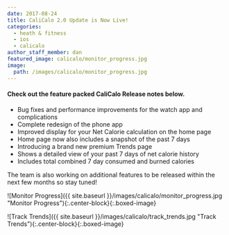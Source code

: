 ```yaml
---
date: 2017-08-24
title: CaliCalo 2.0 Update is Now Live!
categories:
  - heath & fitness
  - ios
  - calicalo
author_staff_member: dan
featured_image: calicalo/monitor_progress.jpg
image:
  path: /images/calicalo/monitor_progress.jpg
---
```


#### Check out the feature packed CaliCalo Release notes below.

* Bug fixes and performance improvements for the watch app and complications
* Complete redesign of the phone app
* Improved display for your Net Calorie calculation on the home page
* Home page now also includes a snapshot of the past 7 days
* Introducing a brand new premium Trends page
* Shows a detailed view of your past 7 days of net calorie history
* Includes total combined 7 day consumed and burned calories

The team is also working on additional features to be released within the next few months so stay tuned!

<div class="row">
<div class="col-md-6">

![Monitor Progress]({{ site.baseurl }}/images/calicalo/monitor_progress.jpg "Monitor Progress"){:.center-block}{:.boxed-image}

</div>
<div class="col-md-6">

![Track Trends]({{ site.baseurl }}/images/calicalo/track_trends.jpg "Track Trends"){:.center-block}{:.boxed-image}

</div>
</div>